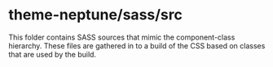 # theme-neptune/sass/src

This folder contains SASS sources that mimic the component-class hierarchy. These files
are gathered in to a build of the CSS based on classes that are used by the build.
